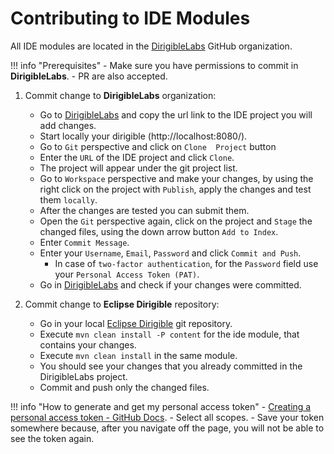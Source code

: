 # Contributing to IDE Modules

All IDE modules are located in the [DirigibleLabs](https://github.com/dirigiblelabs) GitHub organization.
    
!!! info "Prerequisites"
    - Make sure you have permissions to commit in **DirigibleLabs**.
    - PR are also accepted.

1. Commit change to **DirigibleLabs** organization:
    - Go to [DirigibleLabs](https://github.com/dirigiblelabs) and copy the url link to the IDE project you will add changes.
    - Start locally your dirigible (http://localhost:8080/). 
    - Go to `Git` perspective and click on  `Clone  Project` button
    - Enter the `URL` of the IDE project and click `Clone`.
    - The project will appear under the git project list.
    - Go to `Workspace` perspective and make your changes, by using the right click on the project with `Publish`, apply the changes and test them `locally`.
    - After the changes are tested you can submit them.
    - Open the `Git` perspective again, click on the project and `Stage` the changed files, using the down arrow button `Add to Index`.
    - Enter `Commit Message`.
    - Enter your `Username`, `Email`, `Password` and click `Commit and Push`.
        - In case of `two-factor authentication`, for the `Password` field use your `Personal Access Token (PAT)`.
    - Go in [DirigibleLabs](https://github.com/dirigiblelabs) and check if your changes were committed.
 
2. Commit change to **Eclipse Dirigible** repository:
    - Go in your local [Eclipse Dirigible](https://github.com/eclipse/dirigible) git repository.
    - Execute `mvn clean install -P content` for the ide module, that contains your changes.
    - Execute `mvn clean install` in the same module.
    - You should see your changes that you already committed in the DirigibleLabs project.
    - Commit and push only the changed files.

!!! info "How to generate and get my personal access token"
    - [Creating a personal access token - GitHub Docs](https://docs.github.com/en/github/authenticating-to-github/creating-a-personal-access-token).
    - Select all scopes.
    - Save your token somewhere because, after you navigate off the page, you will not be able to see the token again.
 
